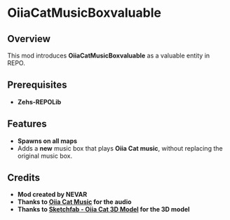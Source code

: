 # OiiaCatMusicBoxvaluable

## Overview  
This mod introduces **OiiaCatMusicBoxvaluable** as a valuable entity in REPO.

## Prerequisites  
- **Zehs-REPOLib**

## Features  
- **Spawns on all maps**  
- Adds a **new** music box that plays **Oiia Cat music**, without replacing the original music box.

## Credits  
- **Mod created by NEVAR**  
- **Thanks to [Oiia Cat Music](https://www.youtube.com/watch?v=IxX_QHay02M) for the audio**  
- **Thanks to [Sketchfab - Oiia Cat 3D Model](https://sketchfab.com/3d-models/oiiaioooooiai-cat-30d27bf7fb224849b76e208a6eccdb36#download) for the 3D model**